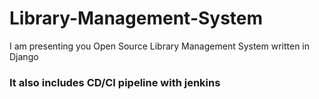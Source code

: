 # Library-Management-System
I am presenting you Open Source Library Management System written in Django
### It also includes CD/CI pipeline with jenkins
